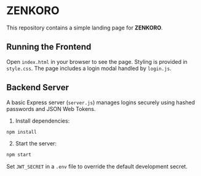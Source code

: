 # ZENKORO

This repository contains a simple landing page for **ZENKORO**.

## Running the Frontend

Open `index.html` in your browser to see the page. Styling is provided in `style.css`. The page includes a login modal handled by `login.js`.

## Backend Server

A basic Express server (`server.js`) manages logins securely using hashed passwords and JSON Web Tokens.

1. Install dependencies:

```bash
npm install
```

2. Start the server:

```bash
npm start
```

Set `JWT_SECRET` in a `.env` file to override the default development secret.
